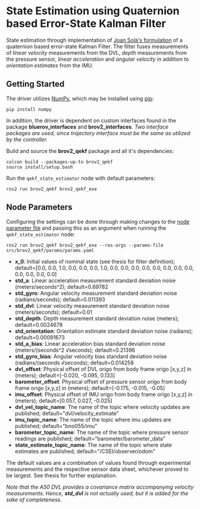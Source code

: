 # State Estimation using Quaternion based Error-State Kalman Filter
State estimation through implementation of [Joan Solà's formulation](https://arxiv.org/abs/1711.02508) of a quaternion based error-state Kalman Filter. The filter fuses measurements of *linear velocity* measurements from the DVL, *depth* measurements from the pressure sensor, *linear acceleration* and *angular velocity* in addition to *orientation estimates* from the IMU.

## Getting Started
The driver utilizes [NumPy](https://numpy.org/), which may be installed using [pip](https://pypi.org/project/pip/):
```
pip install numpy
```
In addition, the driver is dependent on custom interfaces found in the package **bluerov_interfaces** and **brov2_interfaces**. *Two interface packages are used, since trajectory interface must be the same as utilized by the controller.*

Build and source the **brov2_qekf** package and all it's dependencies:
```
colcon build --packages-up-to brov2_qekf
source install/setup.bash
```
Run the `qekf_state_estimator` node with default parameters:
```
ros2 run brov2_qekf brov2_qekf_exe
```

## Node Parameters
Configuring the settings can be done through making changes to the [node parameter file](params/params.yaml) and passing this as an argument when running the `qekf_state_estimator` node:
```
ros2 run brov2_qekf brov2_qekf_exe --ros-args --params-file src/brov2_qekf/params/params.yaml
```
* **x_0**: Initial values of nominal state (see thesis for filter definition); default=[0.0, 0.0, 1.0, 0.0, 0.0, 0.0, 1.0, 0.0, 0.0, 0.0, 0.0, 0.0, 0.0, 0.0, 0.0, 0.0, 0.0, 0.0, 0.0]
* **std_a**: Linear acceleration measurement standard deviation noise (meters/seconds^2); default=0.69782
* **std_gyro**: Angular velocity measurement standard deviation noise (radians/seconds); default=0.011393
* **std_dvl**: Linear velocity measurement standard deviation noise (meters/seconds); default=0.01
* **std_depth**: Depth measurement standard deviation noise (meters); default=0.0024678
* **std_orientation**: Orientation estimate standard deviation noise (radians); default=0.00091673
* **std_a_bias**: Linear acceleration bias standard deviation noise (meters/(seconds^2 √seconds); default=0.21396
* **std_gyro_bias**: Angular velocity bias standard deviation noise (radians/(seconds √seconds); default=0.014258
* **dvl_offset**: Physical offset of DVL origo from body frame origo [x,y,z] in (meters); default=[-0.020, -0.095, 0.133]
* **barometer_offset**: Physical offset of pressure sensor origo from body frame origo [x,y,z] in (meters); default=[-0.175, -0.015, -0.05]
* **imu_offset**: Physical offset of IMU origo from body frame origo [x,y,z] in (meters); default=[0.057, 0.027, -0.025]
* **dvl_vel_topic_name**: The name of the topic where velocity updates are published; default="dvl/velocity_estimate"
* **imu_topic_name**: The name of the topic where imu updates are published; default="bno055/imu"
* **barometer_topic_name**: The name of the topic where pressure sensor readings are published; default="barometer/barometer_data"
* **state_estimate_topic_name**: The name of the topic where state estimates are published; default="/CSEI/observer/odom"

The default values are a combination of values found through experimental measurements and the respective sensor data sheet, whichever proved to be largest. See thesis for further explanation.

*Note that the A50 DVL provides a covariance matrix accompanying velocity measurements. Hence, **std_dvl** is not actually used, but it is added for the sake of completeness.*